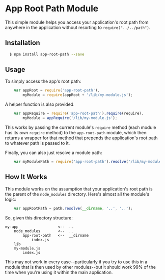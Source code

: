 # App Root Path Module

This simple module helps you access your application's root path from anywhere in the application without resorting to `require("../../path")`.

## Installation

``` bash
  $ npm install app-root-path --save
```

## Usage

To simply access the app's root path:

``` js
    var appRoot = require('app-root-path'),
        myModule = require(appRoot + '/lib/my-module.js');
```

A helper function is also provided:

``` js
    var appRequire = require('app-root-path').require(require),
        myModule = appRequire('/lib/my-module.js');
```

This works by passing the current module's `require` method (each module has its *own* `require` method) to the `app-root-path` module, which then returns a wrapper for that method that prepends the application's root path to whatever path is passed to it.

Finally, you can also just resolve a module path:

``` js
    var myModulePath = require('app-root-path').resolve('/lib/my-module.js');
```

## How It Works

This module works on the assumption that your application's root path is the parent of the `node_modules` directory.  Here's almost all the module's logic:

``` js
    var appRootPath = path.resolve(__dirname, '..', '..');
```

So, given this directory structure:

    my-app                  <--  ..
        node_modules        <--  ..
            app-root-path   <--  __dirname
                index.js
        lib
        my-module.js
            index.js

This may not work in every case--particularly if you try to use this in a module that is then used by other modules--but it should work 99% of the time when you're using it within the main application.

